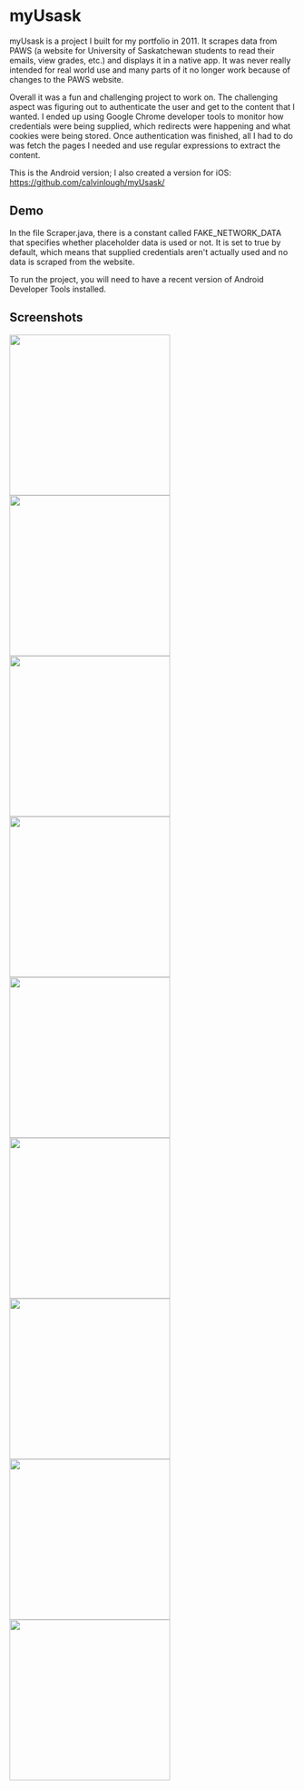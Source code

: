 myUsask
=======

myUsask is a project I built for my portfolio in 2011. It scrapes data from PAWS (a website for University of Saskatchewan students to read their emails, view grades, etc.) and displays it in a native app. It was never really intended for real world use and many parts of it no longer work because of changes to the PAWS website.

Overall it was a fun and challenging project to work on. The challenging aspect was figuring out to authenticate the user and get to the content that I wanted. I ended up using Google Chrome developer tools to monitor how credentials were being supplied, which redirects were happening and what cookies were being stored. Once authentication was finished, all I had to do was fetch the pages I needed and use regular expressions to extract the content.

This is the Android version; I also created a version for iOS: https://github.com/calvinlough/myUsask/

## Demo

In the file Scraper.java, there is a constant called FAKE_NETWORK_DATA that specifies whether placeholder data is used or not. It is set to true by default, which means that supplied credentials aren't actually used and no data is scraped from the website.

To run the project, you will need to have a recent version of Android Developer Tools installed.

## Screenshots

<a href="https://github.com/calvinlough/myUsask-android/raw/master/screenshots/screenshot1.png" target="_blank">
  <img src="https://github.com/calvinlough/myUsask-android/raw/master/screenshots/screenshot1.png" width="283" align="left">
</a>
<a href="https://github.com/calvinlough/myUsask-android/raw/master/screenshots/screenshot2.png" target="_blank">
  <img src="https://github.com/calvinlough/myUsask-android/raw/master/screenshots/screenshot2.png" width="283" align="left">
</a>
<a href="https://github.com/calvinlough/myUsask-android/raw/master/screenshots/screenshot3.png" target="_blank">
  <img src="https://github.com/calvinlough/myUsask-android/raw/master/screenshots/screenshot3.png" width="283" align="left">
</a>
<a href="https://github.com/calvinlough/myUsask-android/raw/master/screenshots/screenshot4.png" target="_blank">
  <img src="https://github.com/calvinlough/myUsask-android/raw/master/screenshots/screenshot4.png" width="283" align="left">
</a>
<a href="https://github.com/calvinlough/myUsask-android/raw/master/screenshots/screenshot5.png" target="_blank">
  <img src="https://github.com/calvinlough/myUsask-android/raw/master/screenshots/screenshot5.png" width="283" align="left">
</a>
<a href="https://github.com/calvinlough/myUsask-android/raw/master/screenshots/screenshot6.png" target="_blank">
  <img src="https://github.com/calvinlough/myUsask-android/raw/master/screenshots/screenshot6.png" width="283" align="left">
</a>
<a href="https://github.com/calvinlough/myUsask-android/raw/master/screenshots/screenshot7.png" target="_blank">
  <img src="https://github.com/calvinlough/myUsask-android/raw/master/screenshots/screenshot7.png" width="283" align="left">
</a>
<a href="https://github.com/calvinlough/myUsask-android/raw/master/screenshots/screenshot8.png" target="_blank">
  <img src="https://github.com/calvinlough/myUsask-android/raw/master/screenshots/screenshot8.png" width="283" align="left">
</a>
<a href="https://github.com/calvinlough/myUsask-android/raw/master/screenshots/screenshot9.png" target="_blank">
  <img src="https://github.com/calvinlough/myUsask-android/raw/master/screenshots/screenshot9.png" width="283" align="left">
</a>
